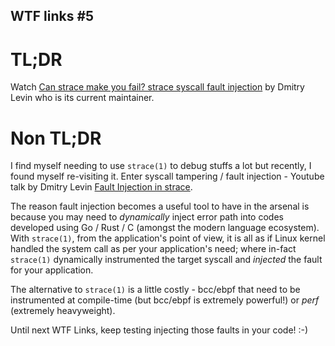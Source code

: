 ## WTF links #5

# TL;DR

Watch [Can strace make you fail? strace syscall fault injection](https://www.youtube.com/watch?v=fYMDzk6HYGU) by Dmitry Levin who is its current maintainer.

# Non TL;DR

I find myself needing to use `strace(1)` to debug stuffs a lot but recently, I found myself re-visiting it. Enter syscall tampering / fault injection - Youtube talk by Dmitry Levin [Fault Injection in strace](https://www.youtube.com/watch?v=fYMDzk6HYGU). 

The reason fault injection becomes a useful tool to have in the arsenal is because you may need to _dynamically_ inject error path into codes developed using Go / Rust / C (amongst the modern language ecosystem). With `strace(1)`, from the application's point of view, it is all as if Linux kernel handled the system call as per your application's need; where in-fact `strace(1)` dynamically instrumented the target syscall and _injected_ the fault for your application.

The alternative to `strace(1)` is a little costly - bcc/ebpf that need to be instrumented at compile-time (but bcc/ebpf is extremely powerful!) or *perf* (extremely heavyweight).

Until next WTF Links, keep testing injecting those faults in your code! :-)
